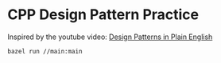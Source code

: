 # CPP Design Pattern Practice

Inspired by the youtube video: [Design Patterns in Plain English](https://www.youtube.com/watch?v=NU_1StN5Tkk)

```bash
bazel run //main:main 
```
